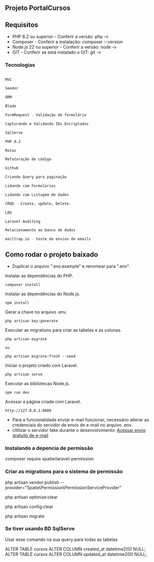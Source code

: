 ## Projeto PortalCursos

## Requisitos

* PHP 8.2 ou superior - Conferir a versão: php -v
* Composer - Conferir a instalação: composer --version
* Node.js 22 ou superior - Conferir a versão: node -v
* GIT - Conferir se está instalado o GIT: git -v


### Tecnologias
```sh

MVC

Seeder

ORM

Blade

FormRequest - Validação de formulário

Capturando e Validando IDs Encriptados

SqlServe

PHP 8.2

Rotas

Refatoração de código

Github

Criando Query para paginação

Lidando com Formularios

Lidando com Listagem de dados

CRUD - Create, update, Delete.

LOG 

Laravel Auditing 

Relacionamento ao banco de dados

mailtrap.io - teste de envios de emails


 ```

## Como rodar o projeto baixado

- Duplicar o arquivo ".env.example" e renomear para ".env".

Instalar as dependências do PHP.
```
composer install
```

Instalar as dependências do Node.js.
```
npm install
```

Gerar a chave no arquivo .env.
```
php artisan key:generate
```

Executar as migrations para criar as tabelas e as colunas.
```
php artisan migrate

ou

php artisan migrate:fresh --seed
```

Iniciar o projeto criado com Laravel.
```
php artisan serve
```

Executar as bibliotecas Node.js.
```
npm run dev
```

Acessar a página criada com Laravel.
```
http://127.0.0.1:8000
```

- Para a funcionalidade enviar e-mail funcionar, necessário alterar as credenciais do servidor de envio de e-mail no arquivo .env.
- Utilizar o servidor fake durante o desenvolvimento: [Acessar envio gratuito de e-mail](https://mailtrap.io?ref=celke)

### Instalando a depencia de permissão

composer require spatie/laravel-permission

### Criar as migrations para o sistema de permissão
php artisan vendor:publish --provider="Spatie\Permission\PermissionServiceProvider"

php artisan optimize:clear
 
php artisan config:clear

php artisan migrate

### Se tiver usando BD SqlServe

Usar esse comando na sua query para todas as tabelas

ALTER TABLE cursos ALTER COLUMN created_at datetime2(0) NULL;
ALTER TABLE cursos ALTER COLUMN updated_at datetime2(0) NULL;
